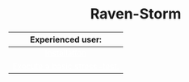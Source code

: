 # <center>Raven-Storm</center>

| Experienced user: |
|:-----------------:|
| <a style="color: white;" href="https://taguar258.github.io/Raven-Storm/tutorial/exp/installation/">Installation</a> |
| <a style="color: white;" href="https://taguar258.github.io/Raven-Storm/tutorial/exp/basic1/">Execute a basic stress-test.</a> |
